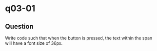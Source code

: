 # q03-01

## Question

Write code such that when the button is pressed, the text within the span will have a font size of 36px.

